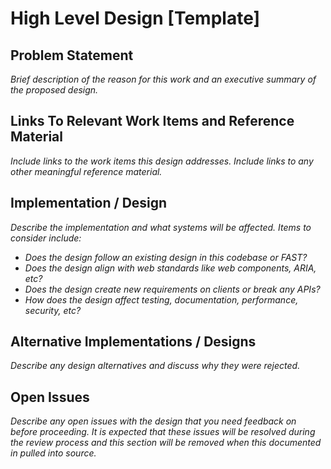 # High Level Design [Template]

## Problem Statement

*Brief description of the reason for this work and an executive summary of the proposed design.*

## Links To Relevant Work Items and Reference Material

*Include links to the work items this design addresses.*
*Include links to any other meaningful reference material.*

## Implementation / Design

*Describe the implementation and what systems will be affected. Items to consider include:*
   - *Does the design follow an existing design in this codebase or FAST?*
   - *Does the design align with web standards like web components, ARIA, etc?*
   - *Does the design create new requirements on clients or break any APIs?*
   - *How does the design affect testing, documentation, performance, security, etc?*

## Alternative Implementations / Designs

*Describe any design alternatives and discuss why they were rejected.*

## Open Issues

*Describe any open issues with the design that you need feedback on before proceeding.*
*It is expected that these issues will be resolved during the review process and this section will be removed when this documented in pulled into source.*
